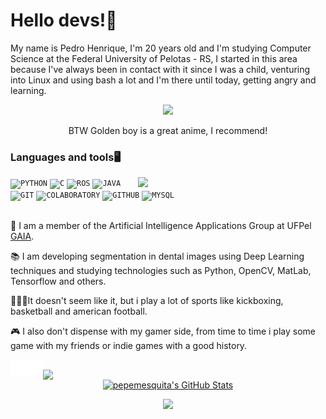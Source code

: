 # Hello devs!🖖
My name is Pedro Henrique, I'm 20 years old and I'm studying Computer Science at the Federal University of Pelotas - RS, I started in this area because I've always been in contact with it since I was a child, venturing into Linux and using bash a lot and I'm there until today, getting angry and learning.

<p align="center">
  <img src="https://media.tenor.com/D2H0hPltOdYAAAAd/golden-boy-fake-keyboard-programing-coding-paper-book.gif" width="300">
</p>
 <p align = "center"> BTW Golden boy is a great anime, I recommend!</p>


### Languages and tools🖥️
<img width="300px" align="right" src="https://user-images.githubusercontent.com/81587883/229560363-1bd75beb-91d4-4cdf-8d8a-48c345628fe5.png">
<code><img width="40px" src="https://cdn.jsdelivr.net/gh/devicons/devicon/icons/python/python-original.svg" title = "PYTHON"/></code>
<code><img width="40px" src="https://cdn.jsdelivr.net/gh/devicons/devicon/icons/c/c-original.svg" title = "C"/></code>
<code><img width="36px" src="https://www.vectorlogo.zone/logos/ros/ros-icon.svg" title = "ROS"/></code>
<code><img width="40px" src="https://cdn.jsdelivr.net/gh/devicons/devicon/icons/java/java-original.svg" title = "JAVA"/></code>
<code><img width="40px" src="https://cdn.jsdelivr.net/gh/devicons/devicon/icons/git/git-original.svg" title = "GIT"/></code>
<code><img width="65px" src="https://upload.wikimedia.org/wikipedia/commons/d/d0/Google_Colaboratory_SVG_Logo.svg" title = "COLABORATORY"/></code>
<code><img width="40px" src="https://cdn.jsdelivr.net/gh/devicons/devicon/icons/github/github-original.svg" title = "GITHUB"/></code>
<code><img width="40px" src="https://cdn.jsdelivr.net/gh/devicons/devicon/icons/mysql/mysql-original.svg" title = "MYSQL"/></code>

</br>
</br>

<div display="inline-block">
 <p align="left">🐧 I am a member of the Artificial Intelligence Applications Group at UFPel <a href="https://wp.ufpel.edu.br/gaia/">GAIA</a>.</p>
 <p align="left">📚 I am developing segmentation in dental images using Deep Learning techniques and studying technologies such as Python, OpenCV, MatLab, Tensorflow and others.</p>
 <p align="left">🏃🏾‍♂️It doesn't seem like it, but i play a lot of sports like kickboxing, basketball and american football.
 <p align="left">🎮 I also don't dispense with my gamer side, from time to time i play some game with my friends or indie games with a good history.
 </p>
</div>

<a href="https://www.instagram.com/pedrohenli/" target="_blank"><img align="left" alt="Instagram" width="26px" src="https://github.com/Aakarsh-B/trying-repos/blob/master/insta.svg" />
<a href="https://www.linkedin.com/in/pedro-henrique-l-359a4b13b/" target="_blank"><img align="left" alt="LinkedIn" width="26px" src="https://github.com/Aakarsh-B/trying-repos/blob/master/linkedin.svg" />

##
<img width="300px" align="left" src="https://user-images.githubusercontent.com/81587883/229621452-0adebd93-dfe5-4b94-ad14-3e41c337c495.png">
<p align="center">
  <a href="https://awesome-github-stats.azurewebsites.net/index.html??cardType=level&theme=radical&preferLogin=false">    <img width="390px" alt="pepemesquita's GitHub Stats" src="https://awesome-github-stats.azurewebsites.net/user-stats/pepemesquita?cardType=level&theme=radical&preferLogin=false" />  </a>
  </a>
</p>

<p align="center">
<a href="https://github.com/pepemesquita"> <img width="280px" src="https://github-readme-stats.vercel.app/api/top-langs/?username=pepemesquita&layout=compact&theme=radical" /> 
  
</p>
 
